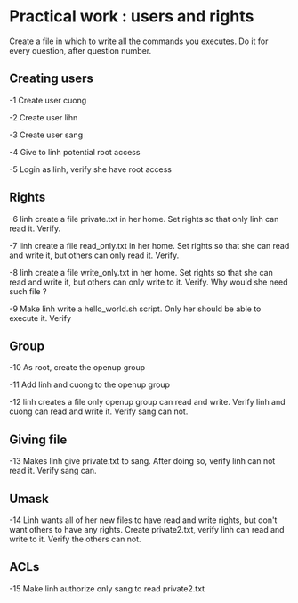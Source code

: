 # Practical work : users and rights

Create a file in which to write all the commands you executes. Do it for every question, after question number.

## Creating users

 -1 Create user cuong

 -2 Create user lihn

 -3 Create user sang

 -4 Give to linh potential root access

 -5 Login as linh, verify she have root access

## Rights

 -6 linh create a file private.txt in her home. Set rights so that only linh can read it. Verify.

 -7 linh create a file read_only.txt in her home. Set rights so that she can read and write it, but others can only read it. Verify.

 -8 linh create a file write_only.txt in her home. Set rights so that she can read and write it, but others can only write to it. Verify. Why would she need such file ?

 -9 Make linh write a hello_world.sh script. Only her should be able to execute it. Verify

## Group

 -10 As root, create the openup group

 -11 Add linh and cuong to the openup group

 -12 linh creates a file only openup group can read and write. Verify linh and cuong can read and write it. Verify sang can not.

## Giving file

 -13 Makes linh give private.txt to sang. After doing so, verify linh can not read it. Verify sang can.

## Umask

 -14 Linh wants all of her new files to have read and write rights, but don't want others to have any rights. Create private2.txt, verify linh can read and write to it. Verify the others can not.

## ACLs

 -15 Make linh authorize only sang to read private2.txt


